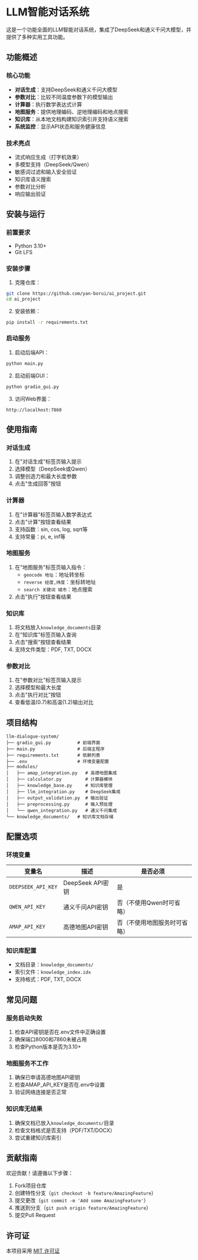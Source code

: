 # LLM智能对话系统

这是一个功能全面的LLM智能对话系统，集成了DeepSeek和通义千问大模型，并提供了多种实用工具功能。

## 功能概述

### 核心功能
- **对话生成**：支持DeepSeek和通义千问大模型
- **参数对比**：比较不同温度参数下的模型输出
- **计算器**：执行数学表达式计算
- **地图服务**：提供地理编码、逆地理编码和地点搜索
- **知识库**：从本地文档构建知识索引并支持语义搜索
- **系统监控**：显示API状态和服务健康信息

### 技术亮点
- 流式响应生成（打字机效果）
- 多模型支持（DeepSeek/Qwen）
- 敏感词过滤和输入安全验证
- 知识库语义搜索
- 参数对比分析
- 响应输出验证

## 安装与运行

### 前置要求
- Python 3.10+
- Git LFS

### 安装步骤
1. 克隆仓库：
```bash
git clone https://github.com/yan-borui/ai_project.git
cd ai_project
```

2. 安装依赖：
```bash
pip install -r requirements.txt
```

### 启动服务
1. 启动后端API：
```bash
python main.py
```

2. 启动前端GUI：
```bash
python gradio_gui.py
```

3. 访问Web界面：
```
http://localhost:7860
```

## 使用指南

### 对话生成
1. 在"对话生成"标签页输入提示
2. 选择模型（DeepSeek或Qwen）
3. 调整创造力和最大长度参数
4. 点击"生成回答"按钮

### 计算器
1. 在"计算器"标签页输入数学表达式
2. 点击"计算"按钮查看结果
3. 支持函数：sin, cos, log, sqrt等
4. 支持常量：pi, e, inf等

### 地图服务
1. 在"地图服务"标签页输入指令：
   - `geocode 地址`：地址转坐标
   - `reverse 经度,纬度`：坐标转地址
   - `search 关键词 城市`：地点搜索
2. 点击"执行"按钮查看结果

### 知识库
1. 将文档放入`knowledge_documents`目录
2. 在"知识库"标签页输入查询
3. 点击"搜索"按钮查看结果
4. 支持文件类型：PDF, TXT, DOCX

### 参数对比
1. 在"参数对比"标签页输入提示
2. 选择模型和最大长度
3. 点击"执行对比"按钮
4. 查看低温(0.7)和高温(1.2)输出对比

## 项目结构

```
llm-dialogue-system/
├── gradio_gui.py          # 前端界面
├── main.py                # 后端主程序
├── requirements.txt       # 依赖列表
├── .env                   # 环境变量配置
├── modules/
│   ├── amap_integration.py   # 高德地图集成
│   ├── calculator.py         # 计算器模块
│   ├── knowledge_base.py     # 知识库管理
│   ├── llm_integration.py    # DeepSeek集成
│   ├── output_validation.py  # 输出验证
│   ├── preprocessing.py      # 输入预处理
│   └── qwen_integration.py   # 通义千问集成
└── knowledge_documents/   # 知识库文档存储
```

## 配置选项

### 环境变量
| 变量名 | 描述 | 是否必须 |
|--------|------|----------|
| `DEEPSEEK_API_KEY` | DeepSeek API密钥 | 是 |
| `QWEN_API_KEY` | 通义千问API密钥 | 否（不使用Qwen时可省略） |
| `AMAP_API_KEY` | 高德地图API密钥 | 否（不使用地图服务时可省略） |

### 知识库配置
- 文档目录：`knowledge_documents/`
- 索引文件：`knowledge_index.idx`
- 支持格式：PDF, TXT, DOCX

## 常见问题

### 服务启动失败
1. 检查API密钥是否在.env文件中正确设置
2. 确保端口8000和7860未被占用
3. 检查Python版本是否为3.10+

### 地图服务不工作
1. 确保已申请高德地图API密钥
2. 检查AMAP_API_KEY是否在.env中设置
3. 验证网络连接是否正常

### 知识库无结果
1. 确保文档已放入`knowledge_documents/`目录
2. 检查文档格式是否支持（PDF/TXT/DOCX）
3. 尝试重建知识库索引

## 贡献指南

欢迎贡献！请遵循以下步骤：
1. Fork项目仓库
2. 创建特性分支（`git checkout -b feature/AmazingFeature`）
3. 提交更改（`git commit -m 'Add some AmazingFeature'`）
4. 推送到分支（`git push origin feature/AmazingFeature`）
5. 提交Pull Request

## 许可证

本项目采用 [MIT 许可证](LICENSE)
